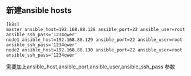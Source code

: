 新建ansible hosts
---

    [k8s]
    master ansible_host=192.168.88.128 ansible_port=22 ansible_user=root ansible_ssh_pass='1234qwer'
    node1 ansible_host=192.168.88.129 ansible_port=22 ansible_user=root ansible_ssh_pass='1234qwer'
    node2 ansible_host=192.168.88.130 ansible_port=22 ansible_user=root ansible_ssh_pass='1234qwer'

需要加上ansible_host,ansible_port,ansible_user,ansible_ssh_pass 参数
